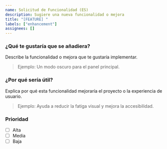 ```yaml
---
name: Solicitud de Funcionalidad (ES)
description: Sugiere una nueva funcionalidad o mejora
title: "[FEATURE] "
labels: ["enhancement"]
assignees: []
---
```


### ¿Qué te gustaría que se añadiera?

Describe la funcionalidad o mejora que te gustaría implementar.

> Ejemplo: Un modo oscuro para el panel principal.

### ¿Por qué sería útil?

Explica por qué esta funcionalidad mejoraría el proyecto o la experiencia de usuario.

> Ejemplo: Ayuda a reducir la fatiga visual y mejora la accesibilidad.

### Prioridad

- [ ] Alta  
- [ ] Media  
- [ ] Baja
